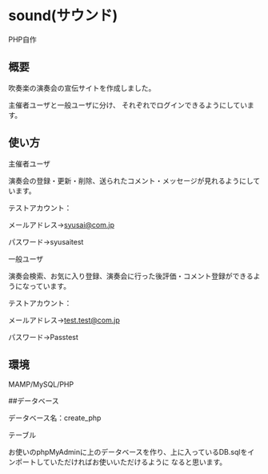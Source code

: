 # sound(サウンド)
PHP自作

## 概要
吹奏楽の演奏会の宣伝サイトを作成しました。

主催者ユーザと一般ユーザに分け、
それぞれでログインできるようにしています。



## 使い方
主催者ユーザ

演奏会の登録・更新・削除、送られたコメント・メッセージが見れるようにしています。

テストアカウント：

メールアドレス→syusai@com.jp

パスワード→syusaitest

一般ユーザ

演奏会検索、お気に入り登録、演奏会に行った後評価・コメント登録ができるようになっています。

テストアカウント：

メールアドレス→test.test@com.jp

パスワード→Passtest

## 環境
MAMP/MySQL/PHP

##データベース

データベース名：create_php 

テーブル

お使いのphpMyAdminに上のデータベースを作り、上に入っているDB.sqlをインポートしていただければお使いいただけるように
なると思います。
